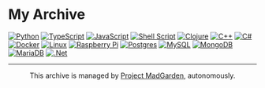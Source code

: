 # My Archive

[![Python](https://img.shields.io/badge/python-3670A0?style=for-the-badge&logo=python&logoColor=ffdd54)](https://github.com/lxRbckl/lxRbckl/blob/main/Python/README.md)
[![TypeScript](https://img.shields.io/badge/typescript-%23007ACC.svg?style=for-the-badge&logo=typescript&logoColor=white)](https://github.com/lxRbckl/lxRbckl/blob/main/TypeScript/README.md)
[![JavaScript](https://img.shields.io/badge/javascript-%23323330.svg?style=for-the-badge&logo=javascript&logoColor=%23F7DF1E)](https://github.com/lxRbckl/lxRbckl/blob/main/JavaScript/README.md)
[![Shell Script](https://img.shields.io/badge/shell_script-%23121011.svg?style=for-the-badge&logo=gnu-bash&logoColor=white)](https://github.com/lxRbckl/lxRbckl/blob/main/Shell/README.md)
[![Clojure](https://img.shields.io/badge/Clojure-%23Clojure.svg?style=for-the-badge&logo=Clojure&logoColor=Clojure)](https://github.com/lxRbckl/lxRbckl/blob/main/Clojure/README.md)
[![C++](https://img.shields.io/badge/c++-%2300599C.svg?style=for-the-badge&logo=c%2B%2B&logoColor=white)](https://github.com/lxRbckl/lxRbckl/blob/main/C%2B%2B/README.md)
[![C#](https://img.shields.io/badge/c%23-%23239120.svg?style=for-the-badge&logo=csharp&logoColor=white)](https://github.com/lxRbckl/lxRbckl/tree/main/CS)
[![Docker](https://img.shields.io/badge/docker-%230db7ed.svg?style=for-the-badge&logo=docker&logoColor=white)](https://github.com/lxRbckl/lxRbckl/blob/main/Docker/README.md)
[![Linux](https://img.shields.io/badge/Linux-FCC624?style=for-the-badge&logo=linux&logoColor=black)](https://github.com/lxRbckl/lxRbckl/blob/main/Linux/README.md)
[![Raspberry Pi](https://img.shields.io/badge/-RaspberryPi-C51A4A?style=for-the-badge&logo=Raspberry-Pi)](https://github.com/lxRbckl/lxRbckl/tree/main/Raspberry-Pi)
[![Postgres](https://img.shields.io/badge/postgres-%23316192.svg?style=for-the-badge&logo=postgresql&logoColor=white)](https://github.com/lxRbckl/lxRbckl/blob/main/README.md)
[![MySQL](https://img.shields.io/badge/mysql-4479A1.svg?style=for-the-badge&logo=mysql&logoColor=white)](https://github.com/lxRbckl/lxRbckl/blob/main/README.md)
[![MongoDB](https://img.shields.io/badge/MongoDB-%234ea94b.svg?style=for-the-badge&logo=mongodb&logoColor=white)](https://github.com/lxRbckl/lxRbckl/blob/main/README.md)
[![MariaDB](https://img.shields.io/badge/MariaDB-003545?style=for-the-badge&logo=mariadb&logoColor=white)](https://github.com/lxRbckl/lxRbckl/blob/main/README.md)
[![.Net](https://img.shields.io/badge/.NET-5C2D91?style=for-the-badge&logo=.net&logoColor=white)](https://github.com/lxRbckl/lxRbckl/blob/main/README.md)

--- 

<div align="center">
  This archive is managed by <a href="https://github.com/lxRbckl/Project-MadGarden">Project MadGarden</a>, autonomously.
</div>

<!--
<div align="center">
  <p> </p> <!-- Text above the image -->
<!--
  <a href="https://www.lxrbckl.com/">
    <img src="https://i.postimg.cc/C5jqrGz5/favicon.png" height="50">
  </a>
</div>
